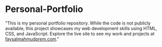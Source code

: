 # Personal-Portfolio
"This is my personal portfolio repository. While the code is not publicly available, this project showcases my web development skills using HTML, CSS, and JavaScript. Explore the live site to see my work and projects at [faysalmahmudprem.com](http://faysalmahmudprem.com)."
